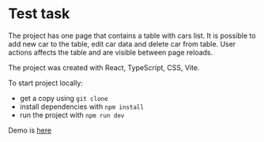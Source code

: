 # Test task

The project has one page that contains a table with cars list. It is possible to add new car to the table, edit car data and delete car from table. User actions affects the table and are visible between page reloads.

The project was created with React, TypeScript, CSS, Vite.

To start project locally:

- get a copy using `git clone`
- install dependencies with `npm install`
- run the project with `npm run dev`

Demo is [here](https://chi-it-academy-test-task.netlify.app/)
